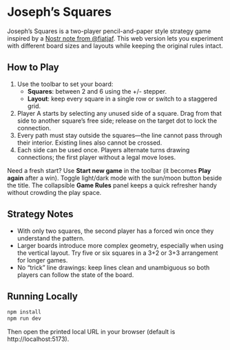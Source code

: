 # Joseph’s Squares

Joseph’s Squares is a two-player pencil-and-paper style strategy game inspired by a [Nostr note from @fiatjaf](https://njump.me/nevent1qvzqqqqqqypzqwlsccluhy6xxsr6l9a9uhhxf75g85g8a709tprjcn4e42h053vaqydhwumn8ghj7un9d3shjtnhv4ehgetjde38gcewvdhk6tcprfmhxue69uhhq7tjv9kkjepwve5kzar2v9nzucm0d5hsqgppppzeg4tw3n3qgsfytvgmcj6z544z47zj03hgnf4rrrysnexdpcu9ha5l). This web version lets you experiment with different board sizes and layouts while keeping the original rules intact.

## How to Play

1. Use the toolbar to set your board:
   - **Squares**: between 2 and 6 using the +/- stepper.
   - **Layout**: keep every square in a single row or switch to a staggered grid.
2. Player A starts by selecting any unused side of a square. Drag from that side to another square’s free side; release on the target dot to lock the connection.
3. Every path must stay outside the squares—the line cannot pass through their interior. Existing lines also cannot be crossed.
4. Each side can be used once. Players alternate turns drawing connections; the first player without a legal move loses.

Need a fresh start? Use **Start new game** in the toolbar (it becomes **Play again** after a win). Toggle light/dark mode with the sun/moon button beside the title. The collapsible **Game Rules** panel keeps a quick refresher handy without crowding the play space.

## Strategy Notes

- With only two squares, the second player has a forced win once they understand the pattern.
- Larger boards introduce more complex geometry, especially when using the vertical layout. Try five or six squares in a 3+2 or 3+3 arrangement for longer games.
- No “trick” line drawings: keep lines clean and unambiguous so both players can follow the state of the board.

## Running Locally

```bash
npm install
npm run dev
```

Then open the printed local URL in your browser (default is http://localhost:5173).
